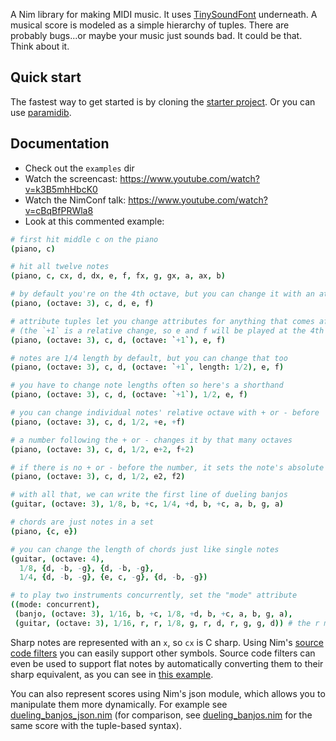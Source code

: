 A Nim library for making MIDI music. It uses [TinySoundFont](https://github.com/schellingb/TinySoundFont) underneath. A musical score is modeled as a simple hierarchy of tuples. There are probably bugs...or maybe your music just sounds bad. It could be that. Think about it.

## Quick start

The fastest way to get started is by cloning the [starter project](https://github.com/paranim/paramidi_starter).
Or you can use [paramidib](https://pietroppeter.github.io/paramidib/).

## Documentation

* Check out the `examples` dir
* Watch the screencast: https://www.youtube.com/watch?v=k3B5mhHbcK0
* Watch the NimConf talk: https://www.youtube.com/watch?v=cBqBfPRWla8
* Look at this commented example:

```nim
# first hit middle c on the piano
(piano, c)

# hit all twelve notes
(piano, c, cx, d, dx, e, f, fx, g, gx, a, ax, b)

# by default you're on the 4th octave, but you can change it with an attribute tuple
(piano, (octave: 3), c, d, e, f)

# attribute tuples let you change attributes for anything that comes after it
# (the `+1` is a relative change, so e and f will be played at the 4th octave)
(piano, (octave: 3), c, d, (octave: `+1`), e, f)

# notes are 1/4 length by default, but you can change that too
(piano, (octave: 3), c, d, (octave: `+1`, length: 1/2), e, f)

# you have to change note lengths often so here's a shorthand
(piano, (octave: 3), c, d, (octave: `+1`), 1/2, e, f)

# you can change individual notes' relative octave with + or - before
(piano, (octave: 3), c, d, 1/2, +e, +f)

# a number following the + or - changes it by that many octaves
(piano, (octave: 3), c, d, 1/2, e+2, f+2)

# if there is no + or - before the number, it sets the note's absolute octave
(piano, (octave: 3), c, d, 1/2, e2, f2)

# with all that, we can write the first line of dueling banjos
(guitar, (octave: 3), 1/8, b, +c, 1/4, +d, b, +c, a, b, g, a)

# chords are just notes in a set
(piano, {c, e})

# you can change the length of chords just like single notes
(guitar, (octave: 4),
  1/8, {d, -b, -g}, {d, -b, -g},
  1/4, {d, -b, -g}, {e, c, -g}, {d, -b, -g})

# to play two instruments concurrently, set the "mode" attribute
((mode: concurrent),
 (banjo, (octave: 3), 1/16, b, +c, 1/8, +d, b, +c, a, b, g, a),
 (guitar, (octave: 3), 1/16, r, r, 1/8, g, r, d, r, g, g, d)) # the r means rest
```

Sharp notes are represented with an `x`, so `cx` is C sharp. Using Nim's [source code filters](https://nim-lang.org/docs/filters.html) you can easily support other symbols. Source code filters can even be used to support flat notes by automatically converting them to their sharp equivalent, as you can see in [this example](tests/test2.nim).

You can also represent scores using Nim's json module, which allows you to manipulate them more dynamically. For example see [dueling_banjos_json.nim](https://github.com/paranim/paramidi/blob/master/tests/dueling_banjos_json.nim) (for comparison, see [dueling_banjos.nim](https://github.com/paranim/paramidi/blob/master/tests/dueling_banjos.nim) for the same score with the tuple-based syntax).
